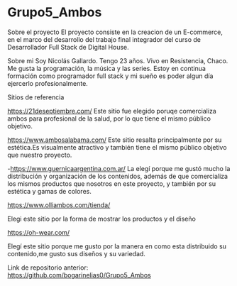 # Grupo5_Ambos
Sobre el proyecto
El proyecto consiste en la creacion de un E-commerce, en el marco del desarrollo del trabajo final integrador del curso de Desarrollador Full Stack de Digital House. 

Sobre mi 
Soy Nicolás Gallardo. Tengo 23 años. Vivo en Resistencia, Chaco. Me gusta la programación, la música y las series. Estoy en continua formación como programador full stack y mi sueño es poder algun día ejercerlo profesionalmente.


Sitios de referencia

https://21deseptiembre.com/
Este sitio fue elegido poruqe comercializa ambos para profesional de la salud, por lo que tiene el mismo público objetivo.

https://www.ambosalabama.com/ 
Este sitio resalta principalmente por su estética.Es visualmente atractivo y también tiene el mismo público objetivo que nuestro proyecto. 


-https://www.guernicaargentina.com.ar/ La elegí porque me gustó mucho la distribución y organización de los contenidos, además de que comercializa los mismos productos que nosotros en este proyecto, y también por su estética y gamas de colores.


https://www.olliambos.com/tienda/

Elegi este sitio por la forma de mostrar los productos y el diseño


https://oh-wear.com/

Elegí este sitio porque me gusto por la manera en como esta distribuido su contenido,me  gusto sus diseños y su variedad.

Link de repositorio anterior:
https://github.com/bogarinelias0/Grupo5_Ambos
